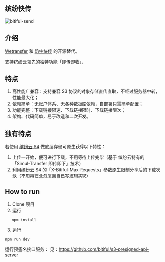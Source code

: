 ## 缤纷快传

![bitiful-send](https://github.com/bitiful/biti-transfer/assets/168170389/a11f3329-a30d-4f93-986d-140c5ce68c53)

## 介绍

[Wetransfer](https://wetransfer.com) 和 [奶牛快传](https://cowtransfer.com) 的开源替代。

支持缤纷云领先的独特功能「即传即收」。

## 特点

1. 高性能广兼容：支持兼容 S3 协议的对象存储直传直取，不经过服务器中转，性能最大化；
2. 依赖简单：无账户体系、无各种数据库依赖，自部署只需简单配置；
3. 功能完整：下载链接限速、下载链接限时、下载链接限次；
4. 架构、代码简单，易于改造和二次开发。

## 独有特点

若使用 [缤纷云 S4](https://www.bitiful.com) 做底层存储可原生获得以下特性：
1. 上传一开始，便可进行下载，不用等待上传完毕（基于 缤纷云特有的「Simul-Transfer 即传即下」技术）
2. 利用缤纷云 S4 的「X-Bitiful-Max-Requests」参数原生限制分享后的下载次数（不用再在业务层面自己写逻辑实现）

## How to run

1. Clone 项目
2. 运行
```shell
   npm install
```
3. 运行
```shell
npm run dev
```
运行预签名接口服务：
见：https://github.com/bitiful/s3-presigned-api-server
